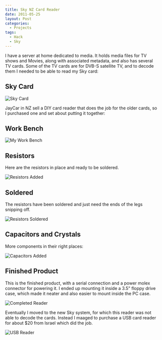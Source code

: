 ```yaml
---
title: Sky NZ Card Reader
date: 2011-05-25
layout: Post
categories:
  - Projects
tags:
  - Hack
  - Sky
---
```


I have a server at home dedicated to media. It holds media files for TV shows and Movies, along with associated metadata, and also has several TV cards. Some of the TV cards are for DVB-S satellite TV, and to decode them I needed to be able to read my Sky card:

<!-- more -->

## Sky Card

![Sky Card](./IMG_4019.jpg)

JayCar in NZ sell a DIY card reader that does the job for the older cards, so I purchased one and set about putting it together:

## Work Bench

![My Work Bench](./IMG_1065.jpg)

## Resistors

Here are the resistors in place and ready to be soldered.

![Resistors Added](./IMG_1067.jpg)

## Soldered

The resistors have been soldered and just need the ends of the legs snipping off.

![Resistors Soldered](./IMG_1068.jpg)

## Capacitors and Crystals

More components in their right places:

![Capacitors Added](./IMG_1070.jpg)

## Finished Product

This is the finished product, with a serial connection and a power molex connector for powering it. I ended up mounting it inside a 3.5" floppy drive case, which made it neater and also easier to mount inside the PC case.

![Completed Reader](./IMG_1073.jpg)

Eventually I moved to the new Sky system, for which this reader was not able to decode the cards. Instead I maaged to purchase a USB card reader for about $20 from Israel which did the job.

![USB Reader](./IMG_3461.jpg)
